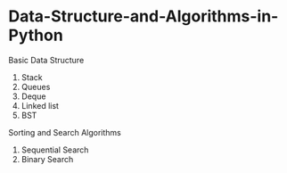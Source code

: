 # Data-Structure-and-Algorithms-in-Python

Basic Data Structure
1. Stack 
2. Queues
3. Deque
3. Linked list
4. BST

Sorting and Search Algorithms 
1. Sequential Search
2. Binary Search


